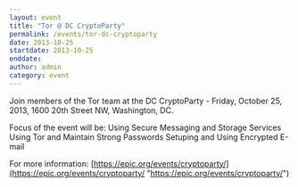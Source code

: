 ```yaml
---
layout: event
title: "Tor @ DC CryptoParty"
permalink: /events/tor-dc-cryptoparty
date: 2013-10-25
startdate: 2013-10-25
enddate:
author: admin
category: event
---
```


Join members of the Tor team at the DC CryptoParty - Friday, October 25, 2013, 1600 20th Street NW, Washington, DC.

Focus of the event will be:
Using Secure Messaging and Storage Services
Using Tor and Maintain Strong Passwords
Setuping and Using Encrypted E-mail

For more information: [https://epic.org/events/cryptoparty/](https://epic.org/events/cryptoparty/ "https://epic.org/events/cryptoparty/")

